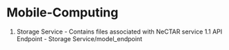 # Mobile-Computing

1. Storage Service - Contains files associated with NeCTAR service
	1.1 API Endpoint - Storage Service/model_endpoint 
